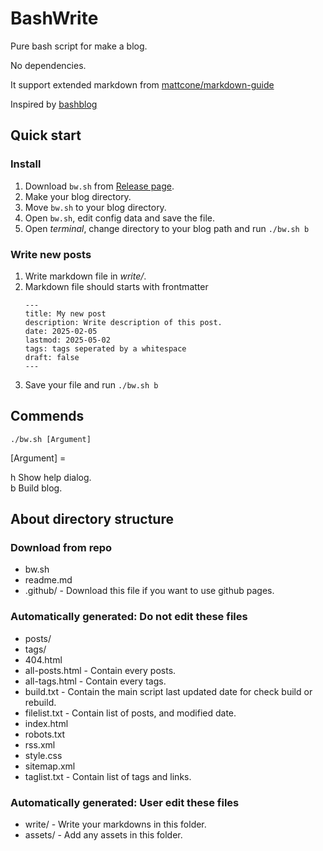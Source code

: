 # BashWrite

Pure bash script for make a blog. 

No dependencies. 

It support extended markdown from [mattcone/markdown-guide](https://github.com/mattcone/markdown-guide)

Inspired by [bashblog](https://github.com/cfenollosa/bashblog)

## Quick start

### Install

1. Download `bw.sh` from [Release page](https://github.com/RayCC51/BashWrite/releases).
2. Make your blog directory. 
3. Move `bw.sh` to your blog directory. 
4. Open `bw.sh`, edit config data and save the file.
5. Open *terminal*, change directory to your blog path and run `./bw.sh b`

### Write new posts

1. Write markdown file in *write/*.
2. Markdown file should starts with frontmatter
    ```
    ---
    title: My new post
    description: Write description of this post. 
    date: 2025-02-05
    lastmod: 2025-05-02
    tags: tags seperated by a whitespace
    draft: false
    ---
    ```
3. Save your file and run `./bw.sh b`

## Commends

`./bw.sh [Argument]`

[Argument] =

  h
      Show help dialog.   
  b
      Build blog. 

## About directory structure

### Download from repo

- bw.sh
- readme.md
- .github/ - Download this file if you want to use github pages.

### Automatically generated: Do not edit these files

- posts/
- tags/
- 404.html
- all-posts.html - Contain every posts.
- all-tags.html - Contain every tags.
- build.txt - Contain the main script last updated date for check build or rebuild. 
- filelist.txt - Contain list of posts, and modified date.
- index.html
- robots.txt
- rss.xml
- style.css
- sitemap.xml
- taglist.txt - Contain list of  tags and links.

### Automatically generated: User edit these files

- write/ - Write your markdowns in this folder.
- assets/ - Add any assets in this folder. 
